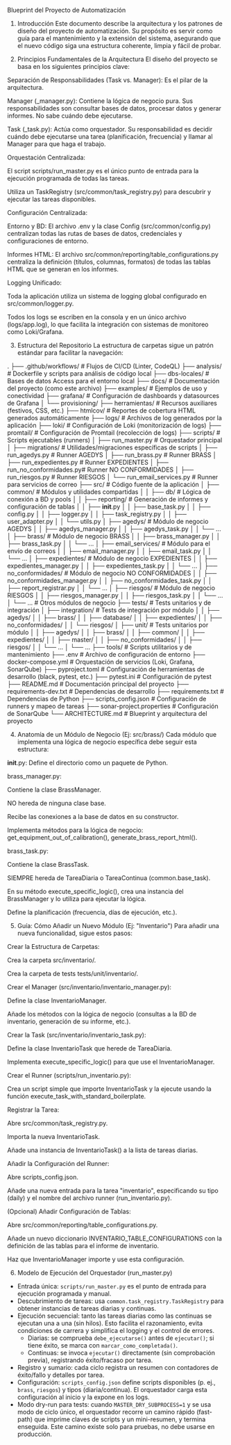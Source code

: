 Blueprint del Proyecto de Automatización
1. Introducción
Este documento describe la arquitectura y los patrones de diseño del proyecto de automatización. Su propósito es servir como guía para el mantenimiento y la extensión del sistema, asegurando que el nuevo código siga una estructura coherente, limpia y fácil de probar.

2. Principios Fundamentales de la Arquitectura
El diseño del proyecto se basa en los siguientes principios clave:

Separación de Responsabilidades (Task vs. Manager): Es el pilar de la arquitectura.

Manager (_manager.py): Contiene la lógica de negocio pura. Sus responsabilidades son consultar bases de datos, procesar datos y generar informes. No sabe cuándo debe ejecutarse.

Task (_task.py): Actúa como orquestador. Su responsabilidad es decidir cuándo debe ejecutarse una tarea (planificación, frecuencia) y llamar al Manager para que haga el trabajo.

Orquestación Centralizada:

El script scripts/run_master.py es el único punto de entrada para la ejecución programada de todas las tareas.

Utiliza un TaskRegistry (src/common/task_registry.py) para descubrir y ejecutar las tareas disponibles.

Configuración Centralizada:

Entorno y BD: El archivo .env y la clase Config (src/common/config.py) centralizan todas las rutas de bases de datos, credenciales y configuraciones de entorno.

Informes HTML: El archivo src/common/reporting/table_configurations.py centraliza la definición (títulos, columnas, formatos) de todas las tablas HTML que se generan en los informes.

Logging Unificado:

Toda la aplicación utiliza un sistema de logging global configurado en src/common/logger.py.

Todos los logs se escriben en la consola y en un único archivo (logs/app.log), lo que facilita la integración con sistemas de monitoreo como Loki/Grafana.

3. Estructura del Repositorio
La estructura de carpetas sigue un patrón estándar para facilitar la navegación:

.
├── .github/workflows/         # Flujos de CI/CD (Linter, CodeQL)
├── analysis/                  # Dockerfile y scripts para análisis de código local
├── dbs-locales/               # Bases de datos Access para el entorno local
├── docs/                      # Documentación del proyecto (como este archivo)
├── examples/                  # Ejemplos de uso y conectividad
├── grafana/                   # Configuración de dashboards y datasources de Grafana
│   └── provisioning/
├── herramientas/              # Recursos auxiliares (festivos, CSS, etc.)
├── htmlcov/                   # Reportes de cobertura HTML generados automáticamente
├── logs/                      # Archivos de log generados por la aplicación
├── loki/                      # Configuración de Loki (monitorización de logs)
├── promtail/                  # Configuración de Promtail (recolección de logs)
├── scripts/                   # Scripts ejecutables (runners)
│   ├── run_master.py          # Orquestador principal
│   ├── migrations/            # Utilidades/migraciones específicas de scripts
│   ├── run_agedys.py          # Runner AGEDYS
│   ├── run_brass.py           # Runner BRASS
│   ├── run_expedientes.py     # Runner EXPEDIENTES
│   ├── run_no_conformidades.py# Runner NO CONFORMIDADES
│   ├── run_riesgos.py         # Runner RIESGOS
│   └── run_email_services.py  # Runner para servicios de correo
├── src/                       # Código fuente de la aplicación
│   ├── common/                # Módulos y utilidades compartidas
│   │   ├── db/                # Lógica de conexión a BD y pools
│   │   ├── reporting/         # Generación de informes y configuración de tablas
│   │   ├── __init__.py
│   │   ├── base_task.py
│   │   ├── config.py
│   │   ├── logger.py
│   │   ├── task_registry.py
│   │   ├── user_adapter.py
│   │   └── utils.py
│   ├── agedys/                # Módulo de negocio AGEDYS
│   │   ├── agedys_manager.py
│   │   ├── agedys_task.py
│   │   └── ...
│   ├── brass/                 # Módulo de negocio BRASS
│   │   ├── brass_manager.py
│   │   ├── brass_task.py
│   │   └── ...
│   ├── email_services/        # Módulo para el envío de correos
│   │   ├── email_manager.py
│   │   ├── email_task.py
│   │   └── ...
│   ├── expedientes/           # Módulo de negocio EXPEDIENTES
│   │   ├── expedientes_manager.py
│   │   ├── expedientes_task.py
│   │   └── ...
│   ├── no_conformidades/      # Módulo de negocio NO CONFORMIDADES
│   │   ├── no_conformidades_manager.py
│   │   ├── no_conformidades_task.py
│   │   ├── report_registrar.py
│   │   └── ...
│   ├── riesgos/               # Módulo de negocio RIESGOS
│   │   ├── riesgos_manager.py
│   │   ├── riesgos_task.py
│   │   └── ...
│   └── ...                    # Otros módulos de negocio
├── tests/                     # Tests unitarios y de integración
│   ├── integration/           # Tests de integración por módulo
│   │   ├── agedys/
│   │   ├── brass/
│   │   ├── database/
│   │   ├── expedientes/
│   │   ├── no_conformidades/
│   │   └── riesgos/
│   ├── unit/                  # Tests unitarios por módulo
│   │   ├── agedys/
│   │   ├── brass/
│   │   ├── common/
│   │   ├── expedientes/
│   │   ├── master/
│   │   ├── no_conformidades/
│   │   ├── riesgos/
│   │   └── ...
│   └── ...
├── tools/                     # Scripts utilitarios y de mantenimiento
├── .env                       # Archivo de configuración de entorno
├── docker-compose.yml         # Orquestación de servicios (Loki, Grafana, SonarQube)
├── pyproject.toml             # Configuración de herramientas de desarrollo (black, pytest, etc.)
├── pytest.ini                 # Configuración de pytest
├── README.md                  # Documentación principal del proyecto
├── requirements-dev.txt       # Dependencias de desarrollo
├── requirements.txt           # Dependencias de Python
├── scripts_config.json        # Configuración de runners y mapeo de tareas
├── sonar-project.properties   # Configuración de SonarQube
└── ARCHITECTURE.md            # Blueprint y arquitectura del proyecto

4. Anatomía de un Módulo de Negocio (Ej: src/brass/)
Cada módulo que implementa una lógica de negocio específica debe seguir esta estructura:

__init__.py: Define el directorio como un paquete de Python.

brass_manager.py:

Contiene la clase BrassManager.

NO hereda de ninguna clase base.

Recibe las conexiones a la base de datos en su constructor.

Implementa métodos para la lógica de negocio: get_equipment_out_of_calibration(), generate_brass_report_html().

brass_task.py:

Contiene la clase BrassTask.

SIEMPRE hereda de TareaDiaria o TareaContinua (common.base_task).

En su método execute_specific_logic(), crea una instancia del BrassManager y lo utiliza para ejecutar la lógica.

Define la planificación (frecuencia, días de ejecución, etc.).

5. Guía: Cómo Añadir un Nuevo Módulo (Ej: "Inventario")
Para añadir una nueva funcionalidad, sigue estos pasos:

Crear la Estructura de Carpetas:

Crea la carpeta src/inventario/.

Crea la carpeta de tests tests/unit/inventario/.

Crear el Manager (src/inventario/inventario_manager.py):

Define la clase InventarioManager.

Añade los métodos con la lógica de negocio (consultas a la BD de inventario, generación de su informe, etc.).

Crear la Task (src/inventario/inventario_task.py):

Define la clase InventarioTask que herede de TareaDiaria.

Implementa execute_specific_logic() para que use el InventarioManager.

Crear el Runner (scripts/run_inventario.py):

Crea un script simple que importe InventarioTask y la ejecute usando la función execute_task_with_standard_boilerplate.

Registrar la Tarea:

Abre src/common/task_registry.py.

Importa la nueva InventarioTask.

Añade una instancia de InventarioTask() a la lista de tareas diarias.

Añadir la Configuración del Runner:

Abre scripts_config.json.

Añade una nueva entrada para la tarea "inventario", especificando su tipo (daily) y el nombre del archivo runner (run_inventario.py).

(Opcional) Añadir Configuración de Tablas:

Abre src/common/reporting/table_configurations.py.

Añade un nuevo diccionario INVENTARIO_TABLE_CONFIGURATIONS con la definición de las tablas para el informe de inventario.

Haz que InventarioManager importe y use esta configuración.

6. Modelo de Ejecución del Orquestador (run_master.py)

- Entrada única: `scripts/run_master.py` es el punto de entrada para ejecución programada y manual.
- Descubrimiento de tareas: usa `common.task_registry.TaskRegistry` para obtener instancias de tareas diarias y continuas.
- Ejecución secuencial: tanto las tareas diarias como las continuas se ejecutan una a una (sin hilos). Esto facilita el razonamiento, evita condiciones de carrera y simplifica el logging y el control de errores.
	- Diarias: se comprueba `debe_ejecutarse()` antes de `ejecutar()`; si tiene éxito, se marca con `marcar_como_completada()`.
	- Continuas: se invoca `ejecutar()` directamente (sin comprobación previa), registrando éxito/fracaso por tarea.
- Registro y sumario: cada ciclo registra un resumen con contadores de éxito/fallo y detalles por tarea.
- Configuración: `scripts_config.json` define scripts disponibles (p. ej., `brass`, `riesgos`) y tipos (diaria/continua). El orquestador carga esta configuración al inicio y la expone en los logs.
- Modo dry-run para tests: cuando `MASTER_DRY_SUBPROCESS=1` y se usa modo de ciclo único, el orquestador recorre un camino rápido (fast-path) que imprime claves de scripts y un mini-resumen, y termina enseguida. Este camino existe solo para pruebas, no debe usarse en producción.
